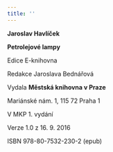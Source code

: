 ```yaml
---
title: ''
---
```


**Jaroslav Havlíček**

**Petrolejové lampy**

Edice E-knihovna

Redakce Jaroslava Bednářová

Vydala **Městská knihovna v Praze**

Mariánské nám. 1, 115 72 Praha 1

V MKP 1. vydání

Verze 1.0 z 16. 9. 2016

ISBN 978-80-7532-230-2 (epub)
